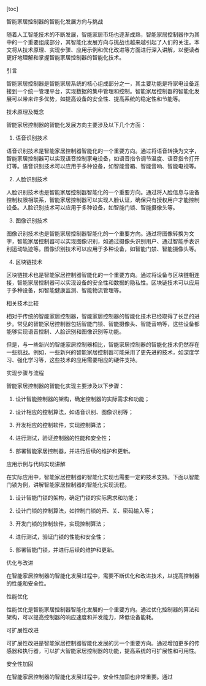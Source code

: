 
[toc]                    
                
                
智能家居控制器的智能化发展方向与挑战

随着人工智能技术的不断发展，智能家居市场也逐渐成熟，智能家居控制器作为其中的一个重要组成部分，其智能化发展方向与挑战也越来越引起了人们的关注。本文将从技术原理、实现步骤、应用示例和优化改进等方面进行深入讲解，以便读者更好地理解和掌握智能家居控制器的智能化技术。

引言

智能家居控制器是智能家居系统的核心组成部分之一，其主要功能是将家电设备连接到一个统一管理平台，实现数据的集中管理和控制。智能家居控制器的智能化发展可以带来许多优势，如提高设备的安全性、提高系统的稳定性和节能等。

技术原理及概念

智能家居控制器的智能化发展方向主要涉及以下几个方面：

1. 语音识别技术

语音识别技术是智能家居控制器智能化的一个重要方向。通过将语音转换为文字，智能家居控制器可以实现语音控制家电设备，如语音指令调节温度、语音指令打开灯等。语音识别技术可以应用于多种设备，如智能音箱、智能音响、智能电视等。

2. 人脸识别技术

人脸识别技术也是智能家居控制器智能化的一个重要方向。通过将人脸信息与设备控制权限相联系，智能家居控制器可以实现人脸认证，确保只有授权用户才能控制设备。人脸识别技术可以应用于多种设备，如智能门锁、智能摄像头等。

3. 图像识别技术

图像识别技术也是智能家居控制器智能化的一个重要方向。通过将图像转换为文字，智能家居控制器可以实现图像识别，如通过摄像头识别用户、通过智能手表识别运动轨迹等。图像识别技术可以应用于多种设备，如智能门禁、智能摄像头等。

4. 区块链技术

区块链技术也是智能家居控制器智能化的一个重要方向。通过将设备与区块链相连接，智能家居控制器可以实现设备的安全性和数据的隐私性。区块链技术可以应用于多种设备，如智能健康监测、智能物流管理等。

相关技术比较

相对于传统的智能家居控制器，智能家居控制器的智能化技术已经取得了长足的进步。常见的智能家居控制器包括智能门锁、智能摄像头、智能音响等，这些设备都能够实现语音控制、人脸识别和图像识别等功能。

但是，与一些新兴的智能家居控制器相比，智能家居控制器的智能化技术仍然存在一些挑战。例如，一些新兴的智能家居控制器可能采用了更先进的技术，如深度学习、强化学习等，这些技术的应用需要相应的硬件支持。

实现步骤与流程

智能家居控制器的智能化实现主要涉及以下步骤：

1. 设计智能控制器的架构，确定控制器的实际需求和功能；

2. 设计相应的控制算法，如语音识别、图像识别等；

3. 开发相应的控制软件，实现控制算法；

4. 进行测试，验证控制器的性能和安全性；

5. 部署智能家居控制器，并进行后续的维护和更新。

应用示例与代码实现讲解

在实际应用中，智能家居控制器的智能化实现也需要一定的技术支持。下面以智能门锁为例，讲解智能家居控制器的智能化实现流程。

1. 设计智能门锁的架构，确定门锁的实际需求和功能；

2. 设计门锁的控制算法，如控制门锁的开、关、密码输入等；

3. 开发门锁的控制软件，实现控制算法；

4. 进行测试，验证门锁的性能和安全性；

5. 部署智能门锁，并进行后续的维护和更新。

优化与改进

在智能家居控制器的智能化发展过程中，需要不断优化和改进技术，以提高控制器的性能和安全性。

性能优化

性能优化是智能家居控制器智能化发展的一个重要方向。通过优化控制器的算法和架构，可以提高控制器的响应速度和并发能力，降低设备能耗。

可扩展性改进

可扩展性改进是智能家居控制器智能化发展的另一个重要方向。通过增加更多的传感器和执行器，可以扩大智能家居控制器的功能，提高系统的可扩展性和可用性。

安全性加固

在智能家居控制器的智能化发展过程中，安全性加固也非常重要。通过

